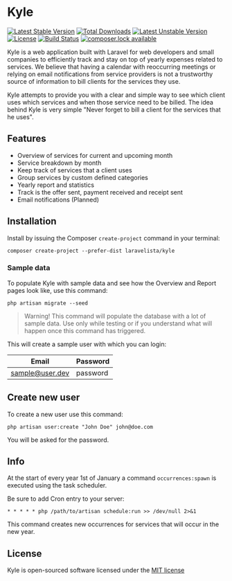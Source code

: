 # Kyle


[![Latest Stable Version](https://poser.pugx.org/laravelista/kyle/version)](https://packagist.org/packages/laravelista/kyle)
[![Total Downloads](https://poser.pugx.org/laravelista/kyle/downloads)](https://packagist.org/packages/laravelista/kyle)
[![Latest Unstable Version](https://poser.pugx.org/laravelista/kyle/v/unstable)](//packagist.org/packages/laravelista/kyle)
[![License](https://poser.pugx.org/laravelista/kyle/license)](https://packagist.org/packages/laravelista/kyle)
[![Build Status](https://travis-ci.org/laravelista/kyle.svg?branch=master)](https://travis-ci.org/laravelista/kyle)
[![composer.lock available](https://poser.pugx.org/laravelista/kyle/composerlock)](https://packagist.org/packages/laravelista/kyle)

Kyle is a web application built with Laravel for web developers and small companies to efficiently track and stay on top of yearly expenses related to services. We believe that having a calendar with reoccurring meetings or relying on email notifications from service providers is not a trustworthy source of information to bill clients for the services they use. 

Kyle attempts to provide you with a clear and simple way to see which client uses which services and when those service need to be billed. The idea behind Kyle is very simple "Never forget to bill a client for the services that he uses".

## Features

- Overview of services for current and upcoming month
- Service breakdown by month
- Keep track of services that a client uses
- Group services by custom defined categories
- Yearly report and statistics
- Track is the offer sent, payment received and receipt sent
- Email notifications (Planned)

## Installation

Install by issuing the Composer `create-project` command in your terminal:

```
composer create-project --prefer-dist laravelista/kyle
```

### Sample data

To populate Kyle with sample data and see how the Overview and Report pages look like, use this command:

```
php artisan migrate --seed
```

> Warning! This command will populate the database with a lot of sample data. Use only while testing or if you understand what will happen once this command has triggered.

This will create a sample user with which you can login:

| Email                 | Password |
|-----------------------|----------|
| sample@user.dev       | password |

## Create new user

To create a new user use this command:

```
php artisan user:create "John Doe" john@doe.com
```

You will be asked for the password.

## Info

At the start of every year 1st of January a command `occurrences:spawn` is executed using the task scheduler. 

Be sure to add Cron entry to your server:

```
* * * * * php /path/to/artisan schedule:run >> /dev/null 2>&1
```

This command creates new occurrences for services that will occur in the new year.

## License

Kyle is open-sourced software licensed under the [MIT license](https://opensource.org/licenses/MIT)